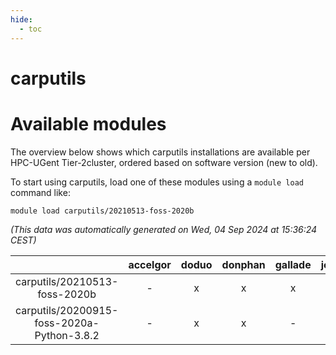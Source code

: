 ```yaml
---
hide:
  - toc
---
```


carputils
=========

# Available modules


The overview below shows which carputils installations are available per HPC-UGent Tier-2cluster, ordered based on software version (new to old).

To start using carputils, load one of these modules using a `module load` command like:

```shell
module load carputils/20210513-foss-2020b
```

*(This data was automatically generated on Wed, 04 Sep 2024 at 15:36:24 CEST)*  

| |accelgor|doduo|donphan|gallade|joltik|shinx|skitty|
| :---: | :---: | :---: | :---: | :---: | :---: | :---: | :---: |
|carputils/20210513-foss-2020b|-|x|x|x|x|-|x|
|carputils/20200915-foss-2020a-Python-3.8.2|-|x|x|-|x|-|x|
